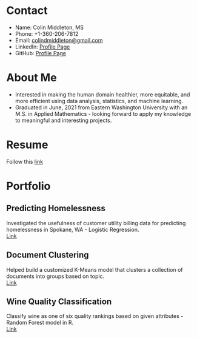 # Contact
* Name: Colin Middleton, MS  
* Phone: +1-360-206-7812  
* Email: [colindmiddleton@gmail.com](mailto:colindmiddleton@gmail.com)  
* LinkedIn: [Profile Page](https://www.linkedin.com/in/colin-middleton-000/)  
* GitHub: [Profile Page](https://github.com/middlec000)

# About Me
* Interested in making the human domain healthier, more equitable, and more efficient using data analysis, statistics, and machine learning.
* Graduated in June, 2021 from Eastern Washington University with an M.S. in Applied Mathematics - looking forward to apply my knowledge to meaningful and interesting projects.

# Resume
Follow this [link](/resume/resume.pdf)

# Portfolio
## Predicting Homelessness
Investigated the usefulness of customer utility billing data for predicting homelessness in Spokane, WA - Logistic Regression.  
[Link](https://github.com/middlec000/SPA_predict_homelessness)

## Document Clustering
Helped build a customized K-Means model that clusters a collection of documents into groups based on topic.  
[Link](https://github.com/middlec000/cord19clustering)

## Wine Quality Classification
Classify wine as one of six quality rankings based on given attributes - Random Forest model in R.  
[Link](https://github.com/middlec000/wine_quality)
